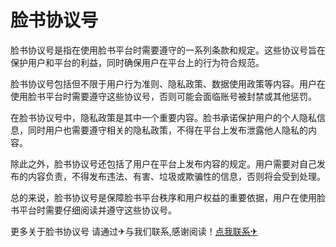 # 脸书协议号

脸书协议号是指在使用脸书平台时需要遵守的一系列条款和规定。这些协议号旨在保护用户和平台的利益，同时确保用户在平台上的行为符合规范。

脸书协议号包括但不限于用户行为准则、隐私政策、数据使用政策等内容。用户在使用脸书平台时需要遵守这些协议号，否则可能会面临账号被封禁或其他惩罚。

在脸书协议号中，隐私政策是其中一个重要内容。脸书承诺保护用户的个人隐私信息，同时用户也需要遵守相关的隐私政策，不得在平台上发布泄露他人隐私的内容。

除此之外，脸书协议号还包括了用户在平台上发布内容的规定。用户需要对自己发布的内容负责，不得发布违法、有害、垃圾或欺骗性的信息，否则将会受到处理。

总的来说，脸书协议号是保障脸书平台秩序和用户权益的重要依据，用户在使用脸书平台时需要仔细阅读并遵守这些协议号。

更多关于脸书协议号 请通过✈与我们联系,感谢阅读！[点我联系✈](https://s.G208.com)